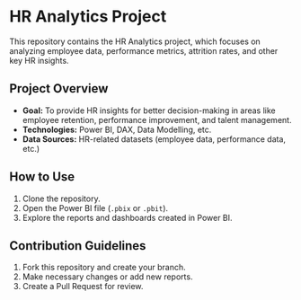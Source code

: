 # HR Analytics Project

This repository contains the HR Analytics project, which focuses on analyzing employee data, performance metrics, attrition rates, and other key HR insights.

## Project Overview
- **Goal:** To provide HR insights for better decision-making in areas like employee retention, performance improvement, and talent management.
- **Technologies:** Power BI, DAX, Data Modelling, etc.
- **Data Sources:** HR-related datasets (employee data, performance data, etc.)

## How to Use
1. Clone the repository.
2. Open the Power BI file (`.pbix` or `.pbit`).
3. Explore the reports and dashboards created in Power BI.

## Contribution Guidelines
1. Fork this repository and create your branch.
2. Make necessary changes or add new reports.
3. Create a Pull Request for review.
